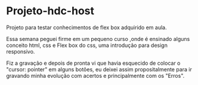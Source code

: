 # Projeto-hdc-host
Projeto para testar conhecimentos de flex box adquirido em aula.

Essa semana peguei firme em um pequeno curso ,onde é ensinado alguns conceito html, css e Flex box do css, uma introdução para design responsivo.

Fiz a gravação e depois de pronta vi que havia esquecido de colocar o "cursor: pointer" em alguns botões, eu deixei assim propositalmente para ir gravando minha evolução com acertos e principalmente com os "Erros".

